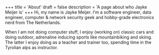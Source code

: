 +++
title = 'About'
draft = false
description = 'A page about who Jayke Meijer is'
+++
Hi, my name is Jayke Meijer. I'm a software engineer, data engineer, computer & network security geek and
hobby-grade electronics nerd from The Netherlands.

When I am not doing computer stuff, I enjoy (working on) classic cars and doing outdoor, adrenaline inducing sports like
mountainbiking and skiing. The latter I enjoy doing as a teacher and trainer too, spending time in the Tyrolian alps as
instructor.
